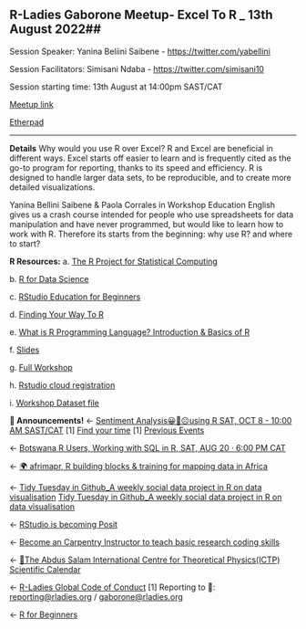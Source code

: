## R-Ladies Gaborone Meetup-  Excel To R _ 13th August 2022##

Session Speaker: Yanina Beliini Saibene - https://twitter.com/yabellini

Session Facilitators: Simisani Ndaba - https://twitter.com/simisani10

Session starting time: 13th August at 14:00pm SAST/CAT

[Meetup link](https://www.meetup.com/rladies-gaborone/events/286104389/)

[Etherpad](https://etherpad.p2pu.org/p/ExcelToR_13_08_2022)

----------------------------------------------------------------------------------------------------------------------------------   
**Details**
Why would you use R over Excel?
R and Excel are beneficial in different ways. Excel starts off easier to learn and is frequently cited as the go-to program for reporting, thanks to its speed and efficiency. R is designed to handle larger data sets, to be reproducible, and to create more detailed visualizations.

Yanina Bellini Saibene & Paola Corrales in Workshop Education English gives us a crash course intended for people who use spreadsheets for data manipulation and have never programmed, but would like to learn how to work with R. Therefore its starts from the beginning: why use R? and where to start?


**R Resources:** 
a. [The R Project for Statistical Computing](https://www.r-project.org/)

b. [R for Data Science](https://r4ds.had.co.nz/)

c. [RStudio Education for Beginners](https://education.rstudio.com/learn/beginner/)

d. [Finding Your Way To R](https://education.rstudio.com/learn/)

e. [What is R Programming Language? Introduction & Basics of R](https://www.guru99.com/r-programming-introduction-basics.html)

f. [Slides](https://docs.google.com/presentation/d/1QQefilm9_QL9Aq7niYDmYoPYKLLiDd_aUuo7NRrfUpA/edit?usp=sharing)

g. [Full Workshop](https://yabellini.netlify.app/courses/fromspreadsheettor/)

h. [Rstudio cloud registration](https://rstudio.cloud/content/3174865)

i. [Workshop Dataset file](https://yabellini.github.io/fromSpreadSheetToR/rstudio-project-penguins.zip)



**📢 Announcements!**
<- [Sentiment Analysis😀🤔☹️using R SAT, OCT 8 - 10:00 AM SAST/CAT](https://www.meetup.com/rladies-gaborone/events/286102816/)
    [1] [Find your time](https://www.timeanddate.com/worldclock/fixedtime.html?msg=Sentiment+Analysis+using+R+%F0%9F%98%80%F0%9F%A4%94%E2%98%B9%EF%B8%8F&iso=20221008T12&ah=1)
    [1] [Previous Events](https://www.youtube.com/channel/UCMzxf1PB54mTnWJVE8xdGlw)

<- [Botswana R Users, Working with SQL in R, SAT, AUG 20 · 6:00 PM CAT](https://www.meetup.com/botswana-r-users/events/287299746/)

<- [🌍 afrimapr, R building blocks & training for mapping data in Africa](https://twitter.com/afrimapr)

<- [Tidy Tuesday in Github_A weekly social data project in R on data visualisation](https://github.com/rfordatascience/tidytuesday)
   [Tidy Tuesday in Github_A weekly social data project in R on data visualisation](https://twitter.com/tidytuesday_bot?lang=en)

<- [RStudio is becoming Posit](https://www.rstudio.com/blog/rstudio-is-becoming-posit/)

<- [Become an Carpentry Instructor to teach basic research coding skills](https://carpentries.org/become-instructor/)
 
<- [📆The Abdus Salam International Centre for Theoretical Physics(ICTP) Scientific Calendar](https://www.ictp.it/scientific-calendar.aspx)

<- [R-Ladies Global Code of Conduct](https://rladies.org/code-of-conduct/#:~:text=R%2DLadies%20is%20dedicated%20to,lists%2C%20both%20online%20and%20offline)
      [1] Reporting to  📧: reporting@rladies.org  /  gaborone@rladies.org
      
<- [R for Beginners](https://education.rstudio.com/learn/)
